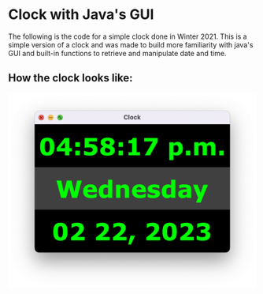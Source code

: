 # Clock with Java's GUI

The following is the code for a simple clock done in Winter 2021. This is a simple version of a clock and was made to build more familiarity with java's GUI and built-in functions to retrieve and manipulate date and time.

## How the clock looks like:

![](Images/image1.png)

